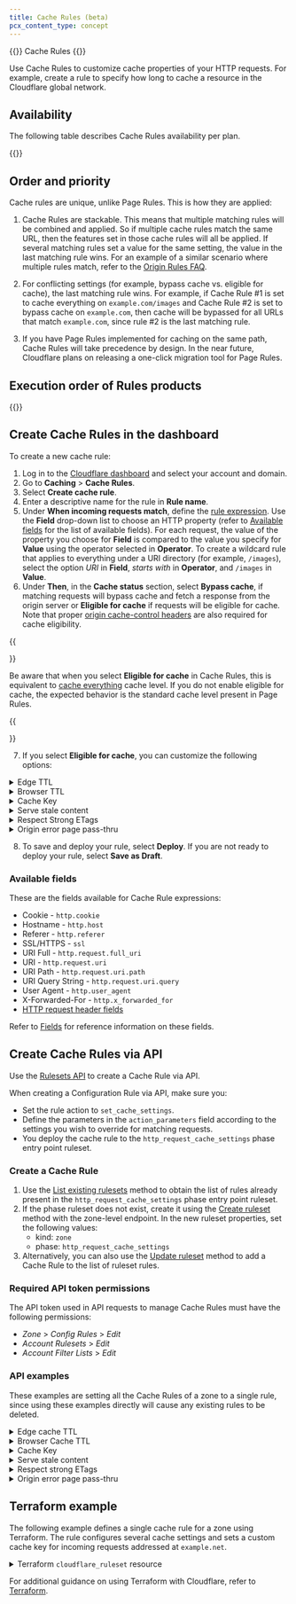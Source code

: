 ```yaml
---
title: Cache Rules (beta)
pcx_content_type: concept
---
```


{{<beta>}} Cache Rules {{</beta>}}

Use Cache Rules to customize cache properties of your HTTP requests. For example, create a rule to specify how long to cache a resource in the Cloudflare global network.

## Availability

The following table describes Cache Rules availability per plan.

{{<feature-table id="cache.cache_rules">}}

## Order and priority

Cache rules are unique, unlike Page Rules. This is how they are applied:

1. Cache Rules are stackable. This means that multiple matching rules will be combined and applied. So if multiple cache rules match the same URL, then the features set in those cache rules will all be applied. If several matching rules set a value for the same setting, the value in the last matching rule wins. For an example of a similar scenario where multiple rules match, refer to the [Origin Rules FAQ](/rules/origin-rules/faq/#what-happens-if-more-than-one-origin-rule-matches-the-current-request).

2. For conflicting settings (for example, bypass cache vs. eligible for cache), the last matching rule wins. For example, if Cache Rule #1 is set to cache everything on `example.com/images` and Cache Rule #2 is set to bypass cache on `example.com`, then cache will be bypassed for all URLs that match `example.com`, since rule #2 is the last matching rule.

3. If you have Page Rules implemented for caching on the same path, Cache Rules will take precedence by design. In the near future, Cloudflare plans on releasing a one-click migration tool for Page Rules.

## Execution order of Rules products

{{<render file="_product_execution_order.md" productFolder="rules">}}

## Create Cache Rules in the dashboard

To create a new cache rule:

1. Log in to the [Cloudflare dashboard](https://dash.cloudflare.com) and select your account and domain.
2. Go to **Caching** > **Cache Rules**.
3. Select **Create cache rule**.
4. Enter a descriptive name for the rule in **Rule name**.
5. Under **When incoming requests match**, define the [rule expression](/ruleset-engine/rules-language/expressions/edit-expressions/#expression-builder). Use the **Field** drop-down list to choose an HTTP property (refer to [Available fields](/cache/how-to/cache-rules/#available-fields) for the list of available fields). For each request, the value of the property you choose for **Field** is compared to the value you specify for **Value** using the operator selected in **Operator**.
    To create a wildcard rule that applies to everything under a URI directory (for example, `/images`), select the option _URI_ in **Field**, _starts with_ in **Operator**, and `/images` in **Value**.
6. Under **Then**, in the **Cache status** section, select **Bypass cache**, if matching requests will bypass cache and fetch a response from the origin server or **Eligible for cache** if requests will be eligible for cache. Note that proper [origin cache-control headers](/cache/concepts/cache-control/) are also required for cache eligibility.

{{<Aside type="note">}}

Be aware that when you select **Eligible for cache** in Cache Rules, this is equivalent to [cache everything](/cache/how-to/edge-browser-cache-ttl/create-page-rules/#cache-everything) cache level. If you do not enable eligible for cache, the expected behavior is the standard cache level present in Page Rules.

{{</Aside>}}

7. If you select **Eligible for cache**, you can customize the following options:

<details>
<summary>Edge TTL</summary>
<div>

Select **Respect origin** if matching requests will respect cache headers received from the origin server, or **Override origin**. If you wish to override the Edge TTL value, you need to select how long you want to cache resources in the Cloudflare global network.
- In **Status code TTL** you can define the cache time-to-live (TTL) duration for one or more response status codes received from the origin server. This setting can be applied to a _Single code_ status code, to a _Greater than_ or _Less than_ status code or to a _Range_ of status codes. For more information, refer to [Status code TTL](/cache/how-to/configure-cache-status-code/).

</div>
</details>

<details>
<summary>Browser TTL</summary>
<div>

Select if you want to **Respect origin** or **Override origin**. If you wish to override the browser TTL value, define how long resources cached by client browsers will remain valid. For more information, refer to [Browser Cache TTL](/cache/how-to/edge-browser-cache-ttl/#browser-cache-ttl).

</div>
</details>

<details>
<summary>Cache Key</summary>
<div>

Define the request components used to define a [custom cache key](/cache/how-to/cache-keys/). A cache key is an identifier that Cloudflare uses for a file stored in the cache. These are the options that you can customize:
 - You can switch on or off [Cache by device type](/automatic-platform-optimization/reference/cache-device-type/), [Cache deception armor](/cache/cache-security/cache-deception-armor/), [Ignore query string](/cache/troubleshooting/cache-everything-ignore-query-strings/), and [Enable query string sort](/cache/how-to/cache-keys/#query-string).

Enterprise customers have these additional options for custom cache keys:

 - In the **Query string** section, you can select **All query string parameters**, **All query string parameters except** and enter an exception, **Only these parameters** and enter the parameters, or **Ignore query string**.
 - In the **Headers** section, you can include headers names and their values, check the presence of another header, and **Include origin header**.
 - In the **Cookie** section, you can include cookie names and their values, and check the presence of another cookie.
 - In the **Host** section, you can select **Use original host** and **Resolved host**.
 - In the **User** section, you can select **Device type**, **Country**, and **Language**.

</div>
</details>

<details>
<summary>Serve stale content</summary>
<div>

Enable or disable serving stale content while updating from the origin server. If serving stale content is disabled, origin cache-control headers will be used to tell Cloudflare how to handle content from the origin.

</div>
</details>

<details>
<summary>Respect Strong ETags</summary>
<div>

Turn on or off byte-for-byte equivalency checks between the Cloudflare cache and the origin server. When enabled, Cloudflare will use strong ETag header validation to ensure that resources in the Cloudflare cache and on the origin server are byte-by-byte identical. If disabled, Cloudflare converts ETag headers into weak ETag headers.

</div>
</details>

<details>
<summary>Origin error page pass-thru</summary>
<div>

Turn on or off Cloudflare error pages generated from issues sent from the origin server. If enabled, this setting triggers error pages issued by the origin.

</div>
</details>

8. To save and deploy your rule, select **Deploy**. If you are not ready to deploy your rule, select **Save as Draft**.

### Available fields

These are the fields available for Cache Rule expressions:

- Cookie - `http.cookie`
- Hostname - `http.host`
- Referer - `http.referer`
- SSL/HTTPS - `ssl`
- URI Full - `http.request.full_uri`
- URI - `http.request.uri`
- URI Path - `http.request.uri.path`
- URI Query String - `http.request.uri.query`
- User Agent - `http.user_agent`
- X-Forwarded-For - `http.x_forwarded_for`
- [HTTP request header fields](/ruleset-engine/rules-language/fields/#http-request-header-fields)

Refer to [Fields](/ruleset-engine/rules-language/fields/) for reference information on these fields.

## Create Cache Rules via API

Use the [Rulesets API](/ruleset-engine/rulesets-api/) to create a Cache Rule via API.

When creating a Configuration Rule via API, make sure you:

- Set the rule action to `set_cache_settings`.
- Define the parameters in the `action_parameters` field according to the settings you wish to override for matching requests.
- You deploy the cache rule to the `http_request_cache_settings` phase entry point ruleset.

### Create a Cache Rule

1. Use the [List existing rulesets](/ruleset-engine/rulesets-api/view/#list-existing-rulesets) method to obtain the list of rules already present in the `http_request_cache_settings` phase entry point ruleset.
2. If the phase ruleset does not exist, create it using the [Create ruleset](/ruleset-engine/rulesets-api/create/) method with the zone-level endpoint. In the new ruleset properties, set the following values:
    - kind: `zone`
    - phase: `http_request_cache_settings`
3. Alternatively, you can also use the [Update ruleset](/ruleset-engine/rulesets-api/update/) method to add a Cache Rule to the list of ruleset rules.

### Required API token permissions

The API token used in API requests to manage Cache Rules must have the following permissions:

- _Zone_ > _Config Rules_ > _Edit_
- _Account Rulesets_ > _Edit_
- _Account Filter Lists_ > _Edit_

### API examples

These examples are setting all the Cache Rules of a zone to a single rule, since using these examples directly will cause any existing rules to be deleted.

<details>
<summary>Edge cache TTL</summary>
<div>

In this setting, you can choose either to `respect_origin` (first example) or `override_origin` (second example). In this first example, `edge_ttl` is set to `respect_origin` and cache TTL is set by status code `404` with a duration of 30 seconds.

```json
curl -X PUT \
"https://api.cloudflare.com/client/v4/zones/<ZONE_ID>/rulesets/phases/http_request_cache_settings/entrypoint" \
-H "Authorization: Bearer <API_TOKEN>" \
-d '{
    "rules": [
        {
            "description": "example-cache-rule",
            "expression": "http.cookie eq \"a=b\" and http.host eq \"example.com\"",
            "action": "set_cache_settings",
            "action_parameters": {
                "cache": true,
                "edge_ttl": {
                    "mode": "respect_origin",
                    "status_code_ttl": [
                        {
                            "status_code": 404,
                            "value": 30
                        }
                    ]
                }
            }
        }
    ]
}
'
```

In this second example, `status_code_ttl` is set to `override_origin` and cache TTL is set by status code `404` with a duration of 30 seconds. Instead of a single status code, you can also define a range.


```json
curl -X PUT \
"https://api.cloudflare.com/client/v4/zones/<ZONE_ID>/rulesets/phases/http_request_cache_settings/entrypoint" \
-H "Authorization: Bearer <API_TOKEN>" \
-d '{
    "rules": [
        {
            "description": "example-cache-rule",
            "expression": "http.cookie eq \"a=b\" and http.host eq \"example.com\"",
            "action": "set_cache_settings",
            "action_parameters": {
                "cache": true,
                "edge_ttl": {
                    "mode": "override_origin",
                    "default": 10,
                    "status_code_ttl": [
                        {
                            "status_code": 404,
                            "value": 30
                        }
                    ]
                }
            }
        }
    ]
}
'
```

</div>
</details>

<details>
<summary>Browser Cache TTL</summary>
<div>

For `set_cache_settings`, you can choose either to `respect_origin` (first example) or `override_origin` (second example).

```json
curl -X PUT \
"https://api.cloudflare.com/client/v4/zones/<ZONE_ID>/rulesets/phases/http_request_cache_settings/entrypoint" \
-H "Authorization: Bearer <API_TOKEN>" \
-d '{
    "rules": [
        {
            "description": "example-cache-rule",
            "expression": "http.cookie eq \"a=b\" and http.host eq \"example.com\"",
            "action": "set_cache_settings",
            "action_parameters": {
                "cache": true,
                "browser_ttl": {
                    "mode": "respect_origin"
                }
            }
        }
    ]
}
'
```

In this second example, `override_origin` is selected, so you need to define how long resources cached by client browsers will remain valid, in this case 30 seconds.

```json
curl -X PUT \
"https://api.cloudflare.com/client/v4/zones/<ZONE_ID>/rulesets/phases/http_request_cache_settings/entrypoint" \
-H "Authorization: Bearer <API_TOKEN>" \
-d '{
    "rules": [
        {
            "description": "example-cache-rule",
            "expression": "http.cookie eq \"a=b\" and http.host eq \"example.com\"",
            "action": "set_cache_settings",
            "action_parameters": {
                "cache": true,
                "browser_ttl": {
                    "mode": "override_origin",
                    "default": 30
                }
            }
        }
    ]
}
'
```

</div>
</details>

<details>
<summary>Cache Key</summary>
<div>

In this example, `cache_deception_armor` and `ignore_query_strings_order` parameters are set to `true`. `query_string` is set to query all query string parameters. The `header` parameter is set to include `header1`, check presence of `header_1` and the `origin header` is also included. The `cookie` parameter is set to include `cookie1`, check the presence of `cookie_1` and the `origin header` is also included. The parameter `host : resolved` is set to `false`, `geo`, and `lang` are also set to `false`.

```json
curl -X PUT \
"https://api.cloudflare.com/client/v4/zones/<ZONE_ID>/rulesets/phases/http_request_cache_settings/entrypoint" \
-H "Authorization: Bearer <API_TOKEN>" \
-d '{
    "rules": [
        {
            "description": "example-cache-rule",
            "expression": "http.cookie eq \"a=b\" and http.host eq \"example.com\"",
            "action": "set_cache_settings",
            "action_parameters": {
                "cache": true,
                "cache_key": {
                    "ignore_query_strings_order": true,
                    "cache_deception_armor": true,
                    "custom_key": {
                        "query_string": {
                            "include": "*"
                        },
                        "header": {
                            "include": [
                                "header1"
                            ],
                            "check_presence": [
                                "header_1"
                            ]
                        },
                         "host": {
                                "resolved": false
                        },
                        "user": {
                            "device_type": true,
                            "geo": false,
                            "lang": false
                        }
                        "cookie": {
                            "include": [
                                "cookie1"
                            ],
                            "check_presence": [
                                "cookie_1"
                            ],
                        }
                    }
                }
            }
        }
    ]
}
'
```

</div>
</details>

<details>
<summary>Serve stale content</summary>
<div>

In this example, `serve_stale` is set to not serve stale content while updating from the origin server.

```json
curl -X PUT \
"https://api.cloudflare.com/client/v4/zones/<ZONE_ID>/rulesets/phases/http_request_cache_settings/entrypoint" \
-H "Authorization: Bearer <API_TOKEN>" \
-d '{
    "rules": [
        {
            "description": "example-cache-rule",
            "expression": "http.cookie eq \"a=b\" and http.host eq \"example.com\"",
            "action": "set_cache_settings",
            "action_parameters": {
                "cache": true,
                "serve_stale": {
                    "disable_stale_while_updating": true
                }
            }
        }
    ]
}
'
```

</div>
</details>

<details>
<summary>Respect strong ETags</summary>
<div>

In this example, `respect_strong_etags` is set to `true` to ensure that resources in the Cloudflare cache and on the origin server are byte-by-byte identical.

```json
curl -X PUT \
"https://api.cloudflare.com/client/v4/zones/<ZONE_ID>/rulesets/phases/http_request_cache_settings/entrypoint" \
-H "Authorization: Bearer <API_TOKEN>" \
-d '{
    "rules": [
        {
            "description": "example-cache-rule",
            "expression": "http.cookie eq \"a=b\" and http.host eq \"example.com\"",
            "action": "set_cache_settings",
            "action_parameters": {
                "cache": true,
                "respect_strong_etags": true
            }
        }
    ]
}
'
```

</div>
</details>

<details>
<summary>Origin error page pass-thru</summary>
<div>

In this example, `origin_error_page_passthru` is set to `true` to trigger error pages issued by the origin.

```json
curl -X PUT \
"https://api.cloudflare.com/client/v4/zones/<ZONE_ID>/rulesets/phases/http_request_cache_settings/entrypoint" \
-H "Authorization: Bearer <API_TOKEN>" \
-d '{
    "rules": [
        {
            "description": "example-cache-rule",
            "expression": "http.cookie eq \"a=b\" and http.host eq \"example.com\"",
            "action": "set_cache_settings",
            "action_parameters": {
                "cache": true,
                "origin_error_page_passthru": true
            }
        }
    ]
}
'
```

</div>
</details>

## Terraform example

The following example defines a single cache rule for a zone using Terraform. The rule configures several cache settings and sets a custom cache key for incoming requests addressed at `example.net`.

<details>
<summary>Terraform <code>cloudflare_ruleset</code> resource</summary>
<div>

```tf
# Cache rule configuring cache settings and defining custom cache keys
resource "cloudflare_ruleset" "cache_rules_example" {
  zone_id     = "<ZONE_ID>"
  name        = "Set cache settings"
  description = "Set cache settings for incoming requests"
  kind        = "zone"
  phase       = "http_request_cache_settings"

  rules {
    action = "set_cache_settings"
    action_parameters {
      edge_ttl {
        mode    = "override_origin"
        default = 60
        status_code_ttl {
          status_code = 200
          value       = 50
        }
        status_code_ttl {
          status_code_range {
            from = 201
            to   = 300
          }
          value = 30
        }
      }
      browser_ttl {
        mode = "respect_origin"
      }
      serve_stale {
        disable_stale_while_updating = true
      }
      respect_strong_etags = true
      cache_key {
        ignore_query_strings_order = false
        cache_deception_armor      = true
        custom_key {
          query_string {
            exclude = ["*"]
          }
          header {
            include        = ["habc", "hdef"]
            check_presence = ["habc_t", "hdef_t"]
            exclude_origin = true
          }
          cookie {
            include        = ["cabc", "cdef"]
            check_presence = ["cabc_t", "cdef_t"]
          }
          user {
            device_type = true
            geo         = false
          }
          host {
            resolved = true
          }
        }
      }
      origin_error_page_passthru = false
    }
    expression  = "(http.host eq \"example.net\")"
    description = "Set cache settings and custom cache key for example.net"
    enabled     = true
  }
}
```

</div>
</details>

For additional guidance on using Terraform with Cloudflare, refer to [Terraform](/terraform/).
